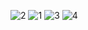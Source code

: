 ![2](https://user-images.githubusercontent.com/65294298/93772818-eba64080-fc3c-11ea-8c88-5ca9d3b3f814.png)
![1](https://user-images.githubusercontent.com/65294298/93772814-e9dc7d00-fc3c-11ea-9a0b-b87fd1136ba3.png)
![3](https://user-images.githubusercontent.com/65294298/93772819-eba64080-fc3c-11ea-97fd-2578ccb0c04e.png)
![4](https://user-images.githubusercontent.com/65294298/93772822-ec3ed700-fc3c-11ea-82cd-d4e2c88d6f6c.png)
